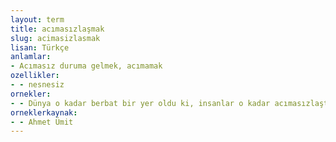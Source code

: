 ```yaml
---
layout: term
title: acımasızlaşmak
slug: acimasizlasmak
lisan: Türkçe
anlamlar:
- Acımasız duruma gelmek, acımamak
ozellikler:
- - nesnesiz
ornekler:
- - Dünya o kadar berbat bir yer oldu ki, insanlar o kadar acımasızlaştı ki Ali bile öldürmekte bulmuş olabilir çareyi.
orneklerkaynak:
- - Ahmet Ümit
---
```

